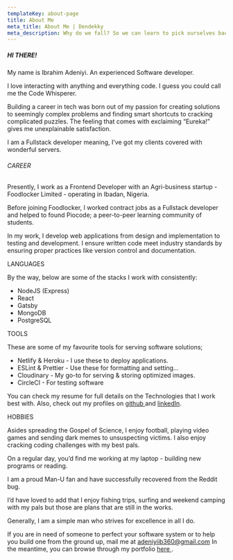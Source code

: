 ```yaml
---
templateKey: about-page
title: About Me
meta_title: About Me | Dendekky
meta_description: Why do we fall? So we can learn to pick ourselves back up
---
```

<!--StartFragment-->

##### HI THERE!

My name is Ibrahim Adeniyi. An experienced Software developer.

I love interacting with anything and everything code. I guess you could call me the Code Whisperer.

Building a career in tech was born out of my passion for creating solutions to seemingly complex problems and finding smart shortcuts to cracking complicated puzzles. The feeling that comes with exclaiming “Eureka!” gives me unexplainable satisfaction.

I am a Fullstack developer meaning, I’ve got my clients covered with wonderful servers. 



###### CAREER

Presently, I work as a Frontend Developer with an Agri-business startup - Foodlocker Limited - operating in Ibadan, Nigeria.

Before joining Foodlocker, I worked contract jobs as a Fullstack developer and helped to found Piocode; a peer-to-peer learning community of students.

In my work, I develop web applications from design and implementation to testing and development. I ensure written code meet industry standards by ensuring proper practices like version control and documentation.

LANGUAGES

By the way, below are some of the stacks I work with consistently:

* NodeJS (Express)
* React
* Gatsby
* MongoDB
* PostgreSQL

TOOLS

These are some of my favourite tools for serving software solutions;

* Netlify & Heroku - I use these to deploy applications.
* ESLint & Prettier - Use these for formatting and setting...
* Cloudinary - My go-to for serving & storing optimized images.
* CircleCI - For testing software

You can check my resume for full details on the Technologies that I work best with. Also, check out my profiles on [github ](https://github.com/dendekky)and [linkedIn](https://linkedin.com/in/dendekky).

HOBBIES

Asides spreading the Gospel of Science, I enjoy football, playing video games and sending dark memes to unsuspecting victims. I also enjoy cracking coding challenges with my best pals.

On a regular day, you’d find me working at my laptop - building new programs or reading.

I am a proud Man-U fan and have successfully recovered from the Reddit bug.

I’d have loved to add that I enjoy fishing trips, surfing and weekend camping with my pals but those are plans that are still in the works.

Generally, I am a simple man who strives for excellence in all I do.

If you are in need of someone to perfect your software system or to help you build one from the ground up, mail me at [adeniyiib360@gmail.com](mailto:adeniyiib360@gmail.com) In the meantime, you can browse through my portfolio [here ](https://dendekky.me/portfolio).

<!--EndFragment-->
